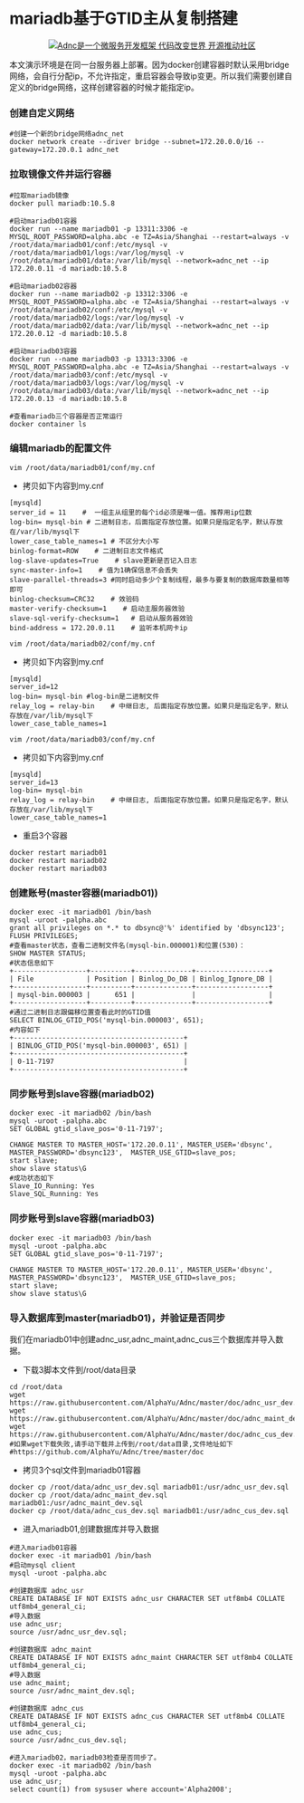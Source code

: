 # mariadb基于GTID主从复制搭建

<div align="center">
<a href="https://github.com/alphayu/adnc" target="_blank" title="Adnc是一个微服务开发框架 代码改变世界 开源推动社区"><img src="https://aspdotnetcore.net/wp-content/uploads/2020/12/adnc-homepage-logo-3.webp" alt="Adnc是一个微服务开发框架 代码改变世界 开源推动社区"></a>
</div>


本文演示环境是在同一台服务器上部署。因为docker创建容器时默认采用bridge网络，会自行分配ip，不允许指定，重启容器会导致ip变更。所以我们需要创建自定义的bridge网络，这样创建容器的时候才能指定ip。
### 创建自定义网络
```
#创建一个新的bridge网络adnc_net
docker network create --driver bridge --subnet=172.20.0.0/16 --gateway=172.20.0.1 adnc_net
```
### 拉取镜像文件并运行容器

```
#拉取mariadb镜像
docker pull mariadb:10.5.8

#启动mariadb01容器
docker run --name mariadb01 -p 13311:3306 -e MYSQL_ROOT_PASSWORD=alpha.abc -e TZ=Asia/Shanghai --restart=always -v /root/data/mariadb01/conf:/etc/mysql -v /root/data/mariadb01/logs:/var/log/mysql -v /root/data/mariadb01/data:/var/lib/mysql --network=adnc_net --ip 172.20.0.11 -d mariadb:10.5.8

#启动mariadb02容器
docker run --name mariadb02 -p 13312:3306 -e MYSQL_ROOT_PASSWORD=alpha.abc -e TZ=Asia/Shanghai --restart=always -v /root/data/mariadb02/conf:/etc/mysql -v /root/data/mariadb02/logs:/var/log/mysql -v /root/data/mariadb02/data:/var/lib/mysql --network=adnc_net --ip 172.20.0.12 -d mariadb:10.5.8

#启动mariadb03容器
docker run --name mariadb03 -p 13313:3306 -e MYSQL_ROOT_PASSWORD=alpha.abc -e TZ=Asia/Shanghai --restart=always -v /root/data/mariadb03/conf:/etc/mysql -v /root/data/mariadb03/logs:/var/log/mysql -v /root/data/mariadb03/data:/var/lib/mysql --network=adnc_net --ip 172.20.0.13 -d mariadb:10.5.8

#查看mariadb三个容器是否正常运行
docker container ls
```
### 编辑mariadb的配置文件
```
vim /root/data/mariadb01/conf/my.cnf
```
- 拷贝如下内容到my.cnf
```
[mysqld]
server_id = 11    #  一组主从组里的每个id必须是唯一值。推荐用ip位数
log-bin= mysql-bin # 二进制日志，后面指定存放位置。如果只是指定名字，默认存放在/var/lib/mysql下
lower_case_table_names=1 # 不区分大小写
binlog-format=ROW    # 二进制日志文件格式
log-slave-updates=True    # slave更新是否记入日志
sync-master-info=1    # 值为1确保信息不会丢失
slave-parallel-threads=3 #同时启动多少个复制线程，最多与要复制的数据库数量相等即可
binlog-checksum=CRC32    # 效验码
master-verify-checksum=1    # 启动主服务器效验
slave-sql-verify-checksum=1   # 启动从服务器效验
bind-address = 172.20.0.11    # 监听本机网卡ip
```

```
vim /root/data/mariadb02/conf/my.cnf
```
- 拷贝如下内容到my.cnf
```
[mysqld]
server_id=12
log-bin= mysql-bin #log-bin是二进制文件
relay_log = relay-bin    # 中继日志, 后面指定存放位置。如果只是指定名字，默认存放在/var/lib/mysql下
lower_case_table_names=1
```
```
vim /root/data/mariadb03/conf/my.cnf
```
- 拷贝如下内容到my.cnf
```
[mysqld]
server_id=13
log-bin= mysql-bin
relay_log = relay-bin    # 中继日志, 后面指定存放位置。如果只是指定名字，默认存放在/var/lib/mysql下
lower_case_table_names=1
```
- 重启3个容器
```
docker restart mariadb01
docker restart mariadb02
docker restart mariadb03
```

### 创建账号(master容器(mariadb01))
```
docker exec -it mariadb01 /bin/bash
mysql -uroot -palpha.abc
grant all privileges on *.* to dbsync@'%' identified by 'dbsync123';
FLUSH PRIVILEGES;
#查看master状态，查看二进制文件名(mysql-bin.000001)和位置(530)：
SHOW MASTER STATUS;
#状态信息如下
+------------------+----------+--------------+------------------+
| File             | Position | Binlog_Do_DB | Binlog_Ignore_DB |
+------------------+----------+--------------+------------------+
| mysql-bin.000003 |      651 |              |                  |
+------------------+----------+--------------+------------------+
#通过二进制日志跟偏移位置查看此时的GTID值
SELECT BINLOG_GTID_POS('mysql-bin.000003', 651);
#内容如下
+------------------------------------------+
| BINLOG_GTID_POS('mysql-bin.000003', 651) |
+------------------------------------------+
| 0-11-7197                                |
+------------------------------------------+
```

### 同步账号到slave容器(mariadb02)
```
docker exec -it mariadb02 /bin/bash
mysql -uroot -palpha.abc
SET GLOBAL gtid_slave_pos='0-11-7197';

CHANGE MASTER TO MASTER_HOST='172.20.0.11', MASTER_USER='dbsync', MASTER_PASSWORD='dbsync123',  MASTER_USE_GTID=slave_pos;
start slave;
show slave status\G
#成功状态如下
Slave_IO_Running: Yes
Slave_SQL_Running: Yes
```

### 同步账号到slave容器(mariadb03)
```
docker exec -it mariadb03 /bin/bash
mysql -uroot -palpha.abc
SET GLOBAL gtid_slave_pos='0-11-7197';

CHANGE MASTER TO MASTER_HOST='172.20.0.11', MASTER_USER='dbsync', MASTER_PASSWORD='dbsync123',  MASTER_USE_GTID=slave_pos;
start slave;
show slave status\G
```
### 导入数据库到master(mariadb01)，并验证是否同步
我们在mariadb01中创建adnc_usr,adnc_maint,adnc_cus三个数据库并导入数据。
- 下载3脚本文件到/root/data目录
```
cd /root/data
wget https://raw.githubusercontent.com/AlphaYu/Adnc/master/doc/adnc_usr_dev.sql
wget https://raw.githubusercontent.com/AlphaYu/Adnc/master/doc/adnc_maint_dev.sql
wget https://raw.githubusercontent.com/AlphaYu/Adnc/master/doc/adnc_cus_dev.sql
#如果wget下载失败,请手动下载并上传到/root/data目录,文件地址如下
#https://github.com/AlphaYu/Adnc/tree/master/doc
```
- 拷贝3个sql文件到mariadb01容器
```
docker cp /root/data/adnc_usr_dev.sql mariadb01:/usr/adnc_usr_dev.sql
docker cp /root/data/adnc_maint_dev.sql mariadb01:/usr/adnc_maint_dev.sql
docker cp /root/data/adnc_cus_dev.sql mariadb01:/usr/adnc_cus_dev.sql
```
- 进入mariadb01,创建数据库并导入数据
```
#进入mariadb01容器
docker exec -it mariadb01 /bin/bash
#启动mysql client
mysql -uroot -palpha.abc

#创建数据库 adnc_usr
CREATE DATABASE IF NOT EXISTS adnc_usr CHARACTER SET utf8mb4 COLLATE utf8mb4_general_ci;
#导入数据
use adnc_usr;
source /usr/adnc_usr_dev.sql;

#创建数据库 adnc_maint
CREATE DATABASE IF NOT EXISTS adnc_maint CHARACTER SET utf8mb4 COLLATE utf8mb4_general_ci;
#导入数据
use adnc_maint;
source /usr/adnc_maint_dev.sql;

#创建数据库 adnc_cus
CREATE DATABASE IF NOT EXISTS adnc_cus CHARACTER SET utf8mb4 COLLATE utf8mb4_general_ci;
use adnc_cus;
source /usr/adnc_cus_dev.sql;

#进入mariadb02，mariadb03检查是否同步了。
docker exec -it mariadb02 /bin/bash
mysql -uroot -palpha.abc
use adnc_usr;
select count(1) from sysuser where account='Alpha2008';
```